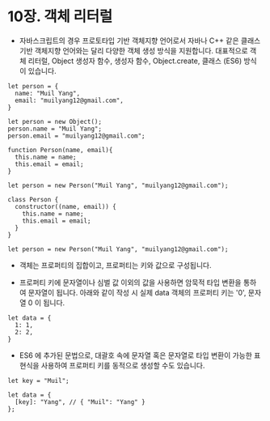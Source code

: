 # 10장. 객체 리터럴

- 자바스크립트의 경우 프로토타입 기반 객체지향 언어로서 자바나 C++ 같은 클래스 기반 객체지향 언어와는 달리 다양한 객체 생성 방식을 지원합니다. 대표적으로 객체 리터럴, Object 생성자 함수, 생성자 함수, Object.create, 클래스 (ES6) 방식이 있습니다.

```
let person = {
  name: "Muil Yang",
  email: "muilyang12@gmail.com",
}
```

```
let person = new Object();
person.name = "Muil Yang";
person.email = "muilyang12@gmail.com";
```

```
function Person(name, email){
  this.name = name;
  this.email = email;
}

let person = new Person("Muil Yang", "muilyang12@gmail.com");
```

```
class Person {
  constructor((name, email)) {
    this.name = name;
    this.email = email;
  }
}

let person = new Person("Muil Yang", "muilyang12@gmail.com");
```

- 객체는 프로퍼티의 집합이고, 프로퍼티는 키와 값으로 구성됩니다.

- 프로퍼티 키에 문자열이나 심벌 값 이외의 값을 사용하면 암묵적 타입 변환을 통하여 문자열이 됩니다. 아래와 같이 작성 시 실제 data 객체의 프로퍼티 키는 '0', 문자열 0 이 됩니다.

```
let data = {
  1: 1,
  2: 2,
}
```

- ES6 에 추가된 문법으로, 대괄호 속에 문자열 혹은 문자열로 타입 변환이 가능한 표현식을 사용하여 프로퍼티 키를 동적으로 생성할 수도 있습니다.

```
let key = "Muil";

let data = {
  [key]: "Yang", // { "Muil": "Yang" }
};
```
